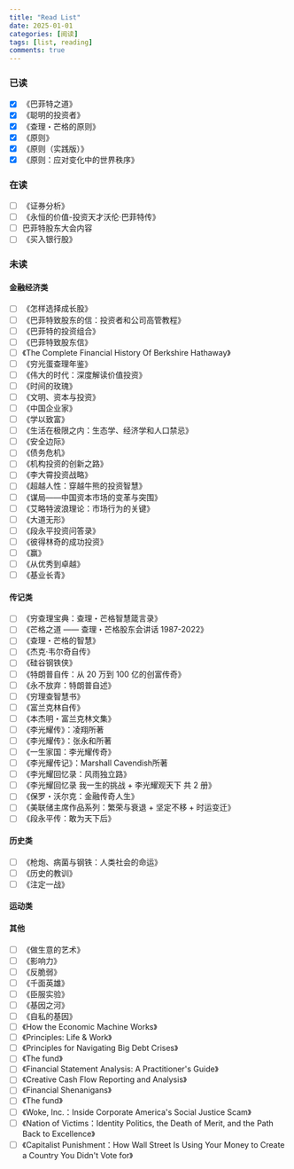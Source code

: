 ```yaml
---
title: "Read List"
date: 2025-01-01
categories: [阅读]
tags: [list, reading]
comments: true
---
```


### 已读

- [x] 《巴菲特之道》
- [x] 《聪明的投资者》
- [x] 《查理・芒格的原则》
- [x] 《原则》
- [x] 《原则（实践版）》
- [x] 《原则：应对变化中的世界秩序》

### 在读

- [ ] 《证券分析》
- [ ] 《永恒的价值-投资天才沃伦·巴菲特传》
- [ ]  巴菲特股东大会内容
- [ ] 《买入银行股》

### 未读

#### 金融经济类

- [ ] 《怎样选择成长股》
- [ ] 《巴菲特致股东的信：投资者和公司高管教程》
- [ ] 《巴菲特的投资组合》
- [ ] 《巴菲特致股东信》
- [ ] 《The Complete Financial History Of Berkshire Hathaway》
- [ ] 《穷光蛋查理年鉴》
- [ ] 《伟大的时代：深度解读价值投资》
- [ ] 《时间的玫瑰》
- [ ] 《文明、资本与投资》
- [ ] 《中国企业家》
- [ ] 《学以致富》
- [ ] 《生活在极限之内：生态学、经济学和人口禁忌》
- [ ] 《安全边际》
- [ ] 《债务危机》
- [ ] 《机构投资的创新之路》
- [ ] 《李大霄投资战略》
- [ ] 《超越人性：穿越牛熊的投资智慧》
- [ ] 《谋局——中国资本市场的变革与突围》
- [ ] 《艾略特波浪理论：市场行为的关键》
- [ ] 《大道无形》
- [ ] 《段永平投资问答录》
- [ ] 《彼得林奇的成功投资》
- [ ] 《赢》
- [ ] 《从优秀到卓越》
- [ ] 《基业长青》

#### 传记类

- [ ] 《穷查理宝典：查理・芒格智慧箴言录》
- [ ] 《芒格之道 —— 查理・芒格股东会讲话 1987-2022》
- [ ] 《查理・芒格的智慧》
- [ ] 《杰克·韦尔奇自传》
- [ ] 《硅谷钢铁侠》
- [ ] 《特朗普自传：从 20 万到 100 亿的创富传奇》
- [ ] 《永不放弃：特朗普自述》
- [ ] 《穷理查智慧书》
- [ ] 《富兰克林自传》
- [ ] 《本杰明・富兰克林文集》
- [ ] 《李光耀传》：凌翔所著
- [ ] 《李光耀传》：张永和所著
- [ ] 《一生家国：李光耀传奇》
- [ ] 《李光耀传记》：Marshall Cavendish所著
- [ ] 《李光耀回忆录：风雨独立路》
- [ ] 《李光耀回忆录 我一生的挑战 + 李光耀观天下 共 2 册》
- [ ] 《保罗・沃尔克：金融传奇人生》
- [ ] 《美联储主席作品系列：繁荣与衰退 + 坚定不移 + 时运变迁》
- [ ] 《段永平传：敢为天下后》

#### 历史类

- [ ] 《枪炮、病菌与钢铁：人类社会的命运》
- [ ] 《历史的教训》
- [ ] 《注定一战》

#### 运动类

#### 其他

- [ ] 《做生意的艺术》
- [ ] 《影响力》
- [ ] 《反脆弱》
- [ ] 《千面英雄》
- [ ] 《臣服实验》
- [ ] 《基因之河》
- [ ] 《自私的基因》
- [ ] 《How the Economic Machine Works》
- [ ] 《Principles: Life & Work》
- [ ] 《Principles for Navigating Big Debt Crises》
- [ ] 《The fund》
- [ ] 《Financial Statement Analysis: A Practitioner's Guide》
- [ ] 《Creative Cash Flow Reporting and Analysis》
- [ ] 《Financial Shenanigans》
- [ ] 《The fund》
- [ ] 《Woke, Inc.：Inside Corporate America's Social Justice Scam》
- [ ] 《Nation of Victims：Identity Politics, the Death of Merit, and the Path Back to Excellence》
- [ ] 《Capitalist Punishment：How Wall Street Is Using Your Money to Create a Country You Didn't Vote for》
